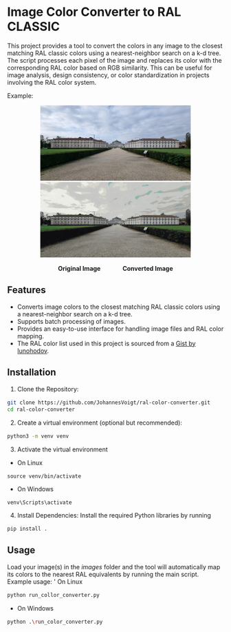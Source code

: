 # Image Color Converter to RAL CLASSIC
This project provides a tool to convert the colors in any image to the closest matching RAL classic colors using a nearest-neighbor search on a k-d tree. The script processes each pixel of the image and replaces its color with the corresponding RAL color based on RGB similarity. This can be useful for image analysis, design consistency, or color standardization in projects involving the RAL color system.

Example:
<p align="center">
  <img src="images/example3.jpg" width="350" alt="Original image">
  <img src="converted/example3_ral.jpg" width="350" alt="Converted image">
</p>
<p align="center">
  <b>Original Image</b> &nbsp;&nbsp;&nbsp;&nbsp;&nbsp;&nbsp;&nbsp;&nbsp;&nbsp;&nbsp;&nbsp; <b>Converted Image</b>
</p>


## Features
- Converts image colors to the closest matching RAL classic colors using a nearest-neighbor search on a k-d tree.
- Supports batch processing of images.
- Provides an easy-to-use interface for handling image files and RAL color mapping.
- The RAL color list used in this project is sourced from a [Gist by lunohodov](https://gist.github.com/lunohodov/1995178).

## Installation
1. Clone the Repository:
```bash
git clone https://github.com/JohannesVoigt/ral-color-converter.git
cd ral-color-converter
```
2. Create a virtual environment (optional but recommended):
```bash
python3 -m venv venv
```
3. Activate the virtual environment
* On Linux
```
source venv/bin/activate
```
* On Windows
```
venv\Scripts\activate
```
4. Install Dependencies: Install the required Python libraries by running
```bash
pip install .
```

## Usage
Load your image(s) in the *images* folder and the tool will automatically map its colors to the nearest RAL equivalents by running the main script. Example usage:
' On Linux
```bash
python run_collor_converter.py
```
* On Windows
```bash
python .\run_color_converter.py
```
